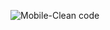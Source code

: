 ![Mobile-Clean code](https://github.com/giovannamoeller/adopet-ios/assets/47362960/a9a90b25-9a94-4fd9-bc5c-4be5ea74e9a4)
